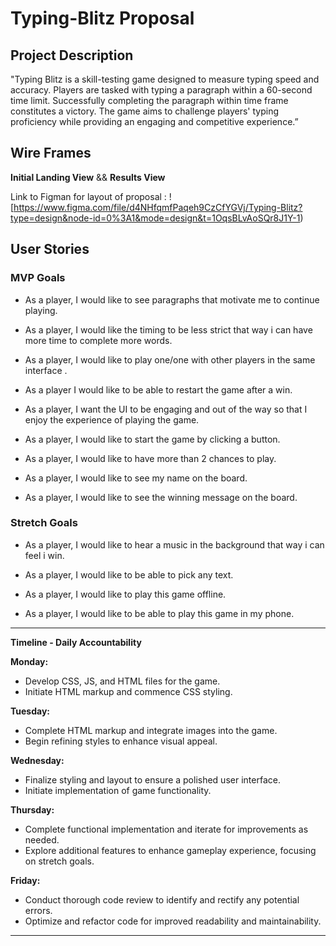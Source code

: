 # Typing-Blitz Proposal 

## Project Description

"Typing Blitz is a skill-testing game designed to measure typing speed and accuracy. Players are tasked with typing a paragraph within a 60-second time limit. Successfully completing the paragraph within time frame constitutes a victory. The game aims to challenge players' typing proficiency while providing an engaging and competitive experience.”

## Wire Frames

**Initial Landing View** && **Results View**

Link to Figman for layout of proposal : ![https://www.figma.com/file/d4NHfqmfPaqeh9CzCfYGVj/Typing-Blitz?type=design&node-id=0%3A1&mode=design&t=1OqsBLvAoSQr8J1Y-1)

## User Stories

### MVP Goals

- As a player, I would like to see paragraphs that motivate me to continue playing.

- As a player, I would like the timing to be less strict that way i can have more time to complete more words.

- As a player, I would like to play one/one with other players in the same interface .

- As a player I would like to be able to restart the game after a win.

- As a player, I want the UI to be engaging and out of the way so that I enjoy the experience of playing the game.

- As a player, I would like to start the game by clicking a button.

- As a player, I would like to have more than 2 chances to play.

- As a player, I would like to see my name on the board.

- As a player, I would like to see the winning message on the board.

### Stretch Goals

- As a player, I would like to hear a music in the background that way i can feel i win.

- As a player, I would like to be able to pick any text.

- As a player, I would like to play this game offline.

- As a player, I would like to be able to play this game in my phone.

---------------------------------------------------------------

**Timeline - Daily Accountability**

 **Monday:**

- Develop CSS, JS, and HTML files for the game.
- Initiate HTML markup and commence CSS styling.

**Tuesday:**

- Complete HTML markup and integrate images into the game.
- Begin refining styles to enhance visual appeal.

**Wednesday:**

- Finalize styling and layout to ensure a polished user interface.
- Initiate implementation of game functionality.

**Thursday:**

- Complete functional implementation and iterate for improvements as needed.
- Explore additional features to enhance gameplay experience, focusing on stretch goals.

**Friday:**

- Conduct thorough code review to identify and rectify any potential errors.
- Optimize and refactor code for improved readability and maintainability.
---------------------------------------------------------------------------------------------------------------------------------------------------


